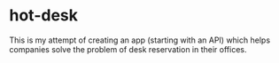 # hot-desk
This is my attempt of creating an app (starting with an API) which helps companies solve the problem of desk reservation in their offices.
